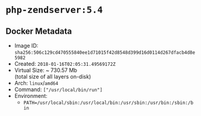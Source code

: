 # `php-zendserver:5.4`

## Docker Metadata

- Image ID: `sha256:506c129cd470555840ee1d71015f42d8548d399d16d0114d267dfacb4d8e5982`
- Created: `2018-01-16T02:05:31.49569172Z`
- Virtual Size: ~ 730.57 Mb  
  (total size of all layers on-disk)
- Arch: `linux`/`amd64`
- Command: `["/usr/local/bin/run"]`
- Environment:
  - `PATH=/usr/local/sbin:/usr/local/bin:/usr/sbin:/usr/bin:/sbin:/bin`
